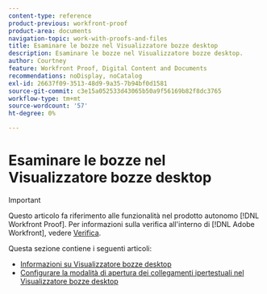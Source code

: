 ```yaml
---
content-type: reference
product-previous: workfront-proof
product-area: documents
navigation-topic: work-with-proofs-and-files
title: Esaminare le bozze nel Visualizzatore bozze desktop
description: Esaminare le bozze nel Visualizzatore bozze desktop.
author: Courtney
feature: Workfront Proof, Digital Content and Documents
recommendations: noDisplay, noCatalog
exl-id: 26637f09-3513-48d9-9a35-7b94bf0d1581
source-git-commit: c3e15a052533d43065b50a9f56169b82f8dc3765
workflow-type: tm+mt
source-wordcount: '57'
ht-degree: 0%

---
```


# Esaminare le bozze nel Visualizzatore bozze desktop

>[!IMPORTANT]
>
>Questo articolo fa riferimento alle funzionalità nel prodotto autonomo [!DNL Workfront Proof]. Per informazioni sulla verifica all&#39;interno di [!DNL Adobe Workfront], vedere [Verifica](../../../review-and-approve-work/proofing/proofing.md).

Questa sezione contiene i seguenti articoli:

* [Informazioni su Visualizzatore bozze desktop](../../../workfront-proof/wp-work-proofsfiles/review-proofs-dpv/destop-proofing-viewer.md)
* [Configurare la modalità di apertura dei collegamenti ipertestuali nel Visualizzatore bozze desktop](../../../workfront-proof/wp-work-proofsfiles/review-proofs-dpv/configure-how-hyperlinks-open.md)
